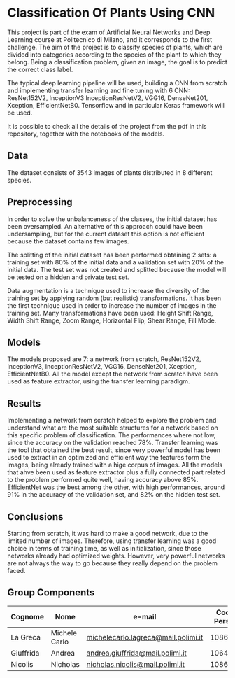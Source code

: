 # Classification Of Plants Using CNN
This project is part of the exam of Artificial Neural Networks and Deep Learning course at Politecnico
di Milano, and it corresponds to the first challenge. The aim of the project is to classify species of
plants, which are divided into categories according to the species of the plant to which they belong.
Being a classification problem, given an image, the goal is to predict the correct class label.


The typical deep learning pipeline will be used, building a CNN from scratch and implementing
transfer learning and fine tuning with 6 CNN: ResNet152V2, InceptionV3 InceptionResNetV2, VGG16, DenseNet201, Xception, EfficientNetB0. Tensorflow and in particular
Keras framework will be used.


It is possible to check all the details of the project from the pdf in this repository, together with the notebooks of the models.

## Data
The dataset consists of 3543 images of plants distributed in 8 different species.

## Preprocessing
In order to solve the unbalanceness of the classes, the initial dataset has been oversampled. An alternative of this approach could have been undersampling, but for the current dataset this option is not efficient because the dataset contains few images.

The splitting of the initial dataset has been performed obtaining 2 sets: a training set with 80% of the initial data and a validation
set with 20% of the initial data. The test set was not created and splitted because the model will
be tested on a hidden and private test set.

Data augmentation is a technique used to increase the diversity of the training set by applying
random (but realistic) transformations. It has been the first technique used in order to increase the
number of images in the training set. Many transformations have been used: Height Shift Range, Width Shift Range, Zoom Range, Horizontal Flip, Shear Range, Fill Mode.

## Models
The models proposed are 7: a network from scratch, ResNet152V2, InceptionV3, InceptionResNetV2,
VGG16, DenseNet201, Xception, EfficientNetB0. All the model except the network from scratch have
been used as feature extractor, using the transfer learning paradigm.

## Results
Implementing a network from scratch helped to explore the problem and understand what are the most
suitable structures for a network based on this specific problem of classification. The performances
where not low, since the accuracy on the validation reached 78%.
Transfer learning was the tool that obtained the best result, since very powerful model has been
used to extract in an optimized and efficient way the features form the images, being already trained
with a hige corpus of images.
All the models that ahve been used as feature extractor plus a fully connected part related to the
problem performed quite well, having accuracy above 85%. EfficientNet was the best among the other,
with high performances, around 91% in the accuracy of the validation set, and 82% on the hidden test
set. 

## Conclusions
Starting from scratch, it was hard to make a good network, due to the limited number of images.
Therefore, using transfer learning was a good choice in terms of training time, as well as initialization,
since those networks already had optimized weights. However, very powerful networks are not always
the way to go because they really depend on the problem faced.

## Group Components

| Cognome | Nome | e-mail | Codice Persona |
| --- | --- | --- | --- |
| La Greca  | Michele Carlo | michelecarlo.lagreca@mail.polimi.it | 10864460 |
| Giuffrida |  Andrea | andrea.giuffrida@mail.polimi.it | 10643540 |
| Nicolis |  Nicholas | nicholas.nicolis@mail.polimi.it | 10867841 |



